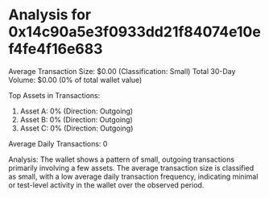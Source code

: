 # Analysis for 0x14c90a5e3f0933dd21f84074e10ef4fe4f16e683

Average Transaction Size: $0.00 (Classification: Small)
Total 30-Day Volume: $0.00 (0% of total wallet value)

Top Assets in Transactions:
1. Asset A: 0% (Direction: Outgoing)
2. Asset B: 0% (Direction: Outgoing)
3. Asset C: 0% (Direction: Outgoing)

Average Daily Transactions: 0

Analysis: The wallet shows a pattern of small, outgoing transactions primarily involving a few assets. The average transaction size is classified as small, with a low average daily transaction frequency, indicating minimal or test-level activity in the wallet over the observed period.